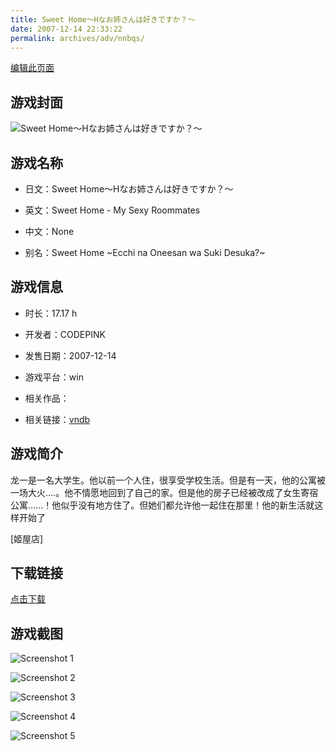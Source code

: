 ```yaml
---
title: Sweet Home～Hなお姉さんは好きですか？～
date: 2007-12-14 22:33:22
permalink: archives/adv/nnbqs/
---
```

[编辑此页面](https://github.com/ACG-3/ADV3-source/blob/main/source/_posts/My%20Sweet%20Home.md)

## 游戏封面

![Sweet Home～Hなお姉さんは好きですか？～](https://pan.timero.xyz/d/onedrive/img_lib_001/My%20Sweet%20Home_cover.avif)


## 游戏名称

- 日文：Sweet Home～Hなお姉さんは好きですか？～
- 英文：Sweet Home - My Sexy Roommates
- 中文：None

- 别名：Sweet Home ~Ecchi na Oneesan wa Suki Desuka?~


## 游戏信息

- 时长：17.17 h
- 开发者：CODEPINK
- 发售日期：2007-12-14
- 游戏平台：win
- 相关作品：

- 相关链接：[vndb](https://vndb.org/v808)


## 游戏简介

龙一是一名大学生。他以前一个人住，很享受学校生活。但是有一天，他的公寓被一场大火....。他不情愿地回到了自己的家。但是他的房子已经被改成了女生寄宿公寓......！他似乎没有地方住了。但她们都允许他一起住在那里！他的新生活就这样开始了

[姬屋店]


## 下载链接

[点击下载](https://pan.timero.xyz/onedrive/adv_lib_001/My%20Sweet%20Home)


## 游戏截图


![Screenshot 1](https://pan.timero.xyz/d/onedrive/img_lib_001/My%20Sweet%20Home_Screenshot_1.avif)

![Screenshot 2](https://pan.timero.xyz/d/onedrive/img_lib_001/My%20Sweet%20Home_Screenshot_2.avif)

![Screenshot 3](https://pan.timero.xyz/d/onedrive/img_lib_001/My%20Sweet%20Home_Screenshot_3.avif)

![Screenshot 4](https://pan.timero.xyz/d/onedrive/img_lib_001/My%20Sweet%20Home_Screenshot_4.avif)

![Screenshot 5](https://pan.timero.xyz/d/onedrive/img_lib_001/My%20Sweet%20Home_Screenshot_5.avif)

